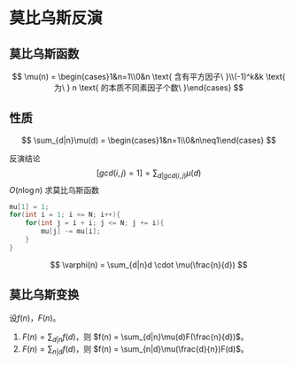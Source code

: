 # 莫比乌斯反演

## 莫比乌斯函数

$$
\mu(n) = \begin{cases}1&n=1\\0&n \text{ 含有平方因子\ }\\(-1)^k&k \text{ 为\ } n \text{ 的本质不同素因子个数\ }\end{cases}
$$

## 性质

$$
\sum_{d|n}\mu(d) = \begin{cases}1&n=1\\0&n\neq1\end{cases}
$$

反演结论
$$
[gcd(i, j) = 1] = \sum_{d|gcd(i, j)}\mu(d)
$$
$O(n \log n)$ 求莫比乌斯函数

```CPP
mu[1] = 1;
for(int i = 1; i <= N; i++){
    for(int j = i + i; j <= N; j += i){
        mu[j] -= mu[i];
    }
}
```

$$
\varphi(n) = \sum_{d|n}d \cdot \mu(\frac{n}{d})
$$

## 莫比乌斯变换

设$f(n)$，$F(n)$。

1. $F(n) = \sum_{d|n}f(d)$，则 $f(n) = \sum_{d|n}\mu(d)F(\frac{n}{d})$。
2. $F(n) = \sum_{n|d}f(d)$，则 $f(n) = \sum_{n|d}\mu(\frac{d}{n})F(d)$。
